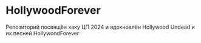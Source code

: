 # HollywoodForever
Репозиторий посвящён хаку ЦП 2024 и вдохновлён Hollywood Undead и их песней HollywoodForever
